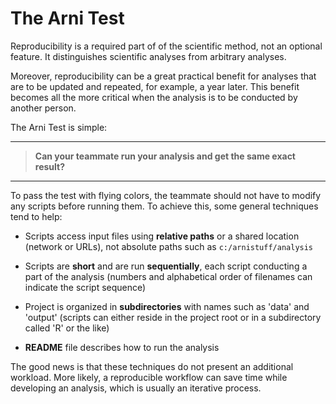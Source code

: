 # The Arni Test

Reproducibility is a required part of of the scientific method, not an optional
feature. It distinguishes scientific analyses from arbitrary analyses.

Moreover, reproducibility can be a great practical benefit for analyses that are
to be updated and repeated, for example, a year later. This benefit becomes all
the more critical when the analysis is to be conducted by another person.

The Arni Test is simple:

---

> **Can your teammate run your analysis and get the same exact result?**

---

To pass the test with flying colors, the teammate should not have to modify any
scripts before running them. To achieve this, some general techniques tend to
help:

- Scripts access input files using **relative paths** or a shared location
  (network or URLs), not absolute paths such as `c:/arnistuff/analysis`

- Scripts are **short** and are run **sequentially**, each script conducting a
  part of the analysis (numbers and alphabetical order of filenames can indicate
  the script sequence)

- Project is organized in **subdirectories** with names such as 'data' and
  'output' (scripts can either reside in the project root or in a subdirectory
  called 'R' or the like)

- **README** file describes how to run the analysis

The good news is that these techniques do not present an additional workload.
More likely, a reproducible workflow can save time while developing an analysis,
which is usually an iterative process.
